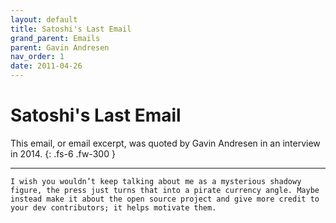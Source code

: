 ```yaml
---
layout: default
title: Satoshi's Last Email
grand_parent: Emails
parent: Gavin Andresen
nav_order: 1
date: 2011-04-26
---
```


# Satoshi's Last Email

This email, or email excerpt, was quoted by Gavin Andresen in an interview in 2014.
{: .fs-6 .fw-300 } 


---

```
I wish you wouldn’t keep talking about me as a mysterious shadowy figure, the press just turns that into a pirate currency angle. Maybe instead make it about the open source project and give more credit to your dev contributors; it helps motivate them.
```
